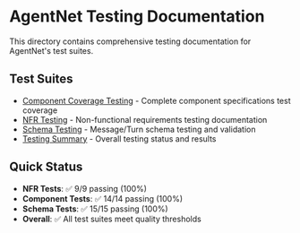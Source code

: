# AgentNet Testing Documentation

This directory contains comprehensive testing documentation for AgentNet's test suites.

## Test Suites

- [Component Coverage Testing](component_coverage.md) - Complete component specifications test coverage
- [NFR Testing](nfr_testing.md) - Non-functional requirements testing documentation  
- [Schema Testing](schema_testing.md) - Message/Turn schema testing and validation
- [Testing Summary](testing_summary.md) - Overall testing status and results

## Quick Status

- **NFR Tests**: ✅ 9/9 passing (100%)
- **Component Tests**: ✅ 14/14 passing (100%) 
- **Schema Tests**: ✅ 15/15 passing (100%)
- **Overall**: ✅ All test suites meet quality thresholds